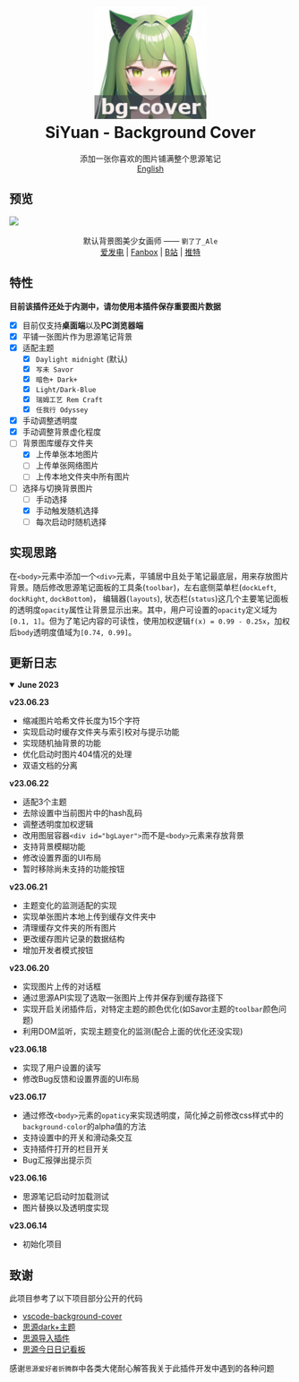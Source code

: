 <h1 align="center">
  <br>
    <img src="./icon.png" alt="logo" width="200">
  <br>
  SiYuan - Background Cover
  <br>
</h1>

<p align="center">
添加一张你喜欢的图片铺满整个思源笔记
<br/>
<a href="./README.md">English</a>
</p>

## 预览

![](https://cdn.jsdelivr.net/gh/HowcanoeWang/siyuan-plugin-background-cover/preview.png)

<div align="center">
默认背景图美少女画师 ——   
<code>劉了了_Ale</code><br>
<a href="https://afdian.net/a/_LIAO">爱发电</a> | 
<a href="https://www.fanbox.cc/@ale">Fanbox</a> | 
<a href="https://space.bilibili.com/3883010">B站</a> | 
<a href="https://twitter.com/_LIAO">推特</a>
</div>

## 特性

**目前该插件还处于内测中，请勿使用本插件保存重要图片数据**

- [x] 目前仅支持**桌面端**以及**PC浏览器端**
- [x] 平铺一张图片作为思源笔记背景
- [x] 适配主题 
  - [x] `Daylight midnight` (默认)
  - [x] `写未 Savor` 
  - [x] `暗色+ Dark+`
  - [x] `Light/Dark-Blue`
  - [x] `瑞姆工艺 Rem Craft`
  - [x] `任我行 Odyssey`
- [x] 手动调整透明度
- [x] 手动调整背景虚化程度
- [ ] 背景图库缓存文件夹
  - [x] 上传单张本地图片
  - [ ] 上传单张网络图片
  - [ ] 上传本地文件夹中所有图片
- [ ] 选择与切换背景图片
  - [ ] 手动选择
  - [x] 手动触发随机选择
  - [ ] 每次启动时随机选择

## 实现思路

在`<body>`元素中添加一个`<div>`元素，平铺居中且处于笔记最底层，用来存放图片背景。随后修改思源笔记面板的工具条(`toolbar`)，左右底侧菜单栏(`dockLeft`, `dockRight`, `dockBottom`)， 编辑器(`layouts`), 状态栏(`status`)这几个主要笔记面板的透明度`opacity`属性让背景显示出来。其中，用户可设置的`opacity`定义域为`[0.1, 1]`。但为了笔记内容的可读性，使用加权逻辑`f(x) = 0.99 - 0.25x`，加权后`body`透明度值域为`[0.74, 0.99]`。

## 更新日志

<details open>
<summary><b>June 2023</b></summary>

**v23.06.23**

- 缩减图片哈希文件长度为15个字符
- 实现启动时缓存文件夹与索引校对与提示功能 
- 实现随机抽背景的功能 
- 优化启动时图片404情况的处理
- 双语文档的分离

**v23.06.22**

- 适配3个主题
- 去除设置中当前图片中的hash乱码
- 调整透明度加权逻辑
- 改用图层容器`<div id="bgLayer">`而不是`<body>`元素来存放背景
- 支持背景模糊功能
- 修改设置界面的UI布局
- 暂时移除尚未支持的功能按钮

**v23.06.21**

- 主题变化的监测适配的实现
- 实现单张图片本地上传到缓存文件夹中
- 清理缓存文件夹的所有图片
- 更改缓存图片记录的数据结构
- 增加开发者模式按钮

**v23.06.20**

- 实现图片上传的对话框
- 通过思源API实现了选取一张图片上传并保存到缓存路径下
- 实现开启关闭插件后，对特定主题的颜色优化(如Savor主题的`toolbar`颜色问题)
- 利用DOM监听，实现主题变化的监测(配合上面的优化还没实现)

**v23.06.18**

- 实现了用户设置的读写
- 修改Bug反馈和设置界面的UI布局

**v23.06.17**

- 通过修改`<body>`元素的`opaticy`来实现透明度，简化掉之前修改css样式中的`background-color`的alpha值的方法
- 支持设置中的开关和滑动条交互
- 支持插件打开的栏目开关
- Bug汇报弹出提示页

**v23.06.16**

- 思源笔记启动时加载测试
- 图片替换以及透明度实现

**v23.06.14**

- 初始化项目

</details>

## 致谢

此项目参考了以下项目部分公开的代码

* [vscode-background-cover](https://github.com/AShujiao/vscode-background-cover)
* [思源dark+主题](https://github.com/Zuoqiu-Yingyi/siyuan-theme-dark-plus)
* [思源导入插件](https://github.com/terwer/siyuan-plugin-importer/tree/main)
* [思源今日日记看板](https://github.com/frostime/siyuan-dailynote-today)

感谢`思源爱好者折腾群`中各类大佬耐心解答我关于此插件开发中遇到的各种问题
